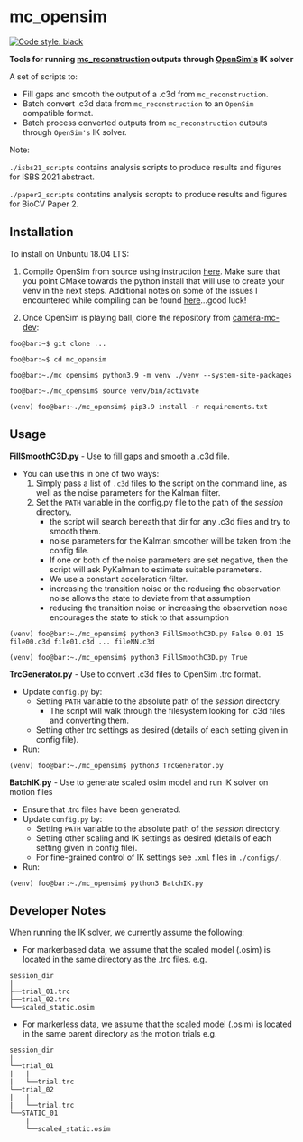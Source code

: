 # mc_opensim

<a href="https://github.com/psf/black"><img alt="Code style: black" src="https://img.shields.io/badge/code%20style-black-000000.svg"></a>

**Tools for running [mc_reconstruction](https://github.com/camera-mc-dev) outputs through [OpenSim's](https://github.com/opensim-org/opensim-core) IK solver**

A set of scripts to:
- Fill gaps and smooth the output of a .c3d from `mc_reconstruction`.
- Batch convert .c3d data from `mc_reconstruction` to an `OpenSim` compatible format.
- Batch process converted outputs from `mc_reconstruction` outputs through `OpenSim's` IK solver.

Note:

`./isbs21_scripts` contains analysis scripts to produce results and figures for ISBS 2021 abstract.

`./paper2_scripts` contatins analysis scropts to produce results and figures for BioCV Paper 2.

## Installation

To install on Unbuntu 18.04 LTS:

1) Compile OpenSim from source using instruction [here](https://github.com/opensim-org/opensim-core#on-ubuntu-using-unix-makefiles). Make sure that you point CMake towards the python install that will use to create your venv in the next steps. Additional notes on some of the issues I encountered while compiling can be found [here](./opensim_install_notes.md)...good luck!

2) Once OpenSim is playing ball, clone the repository from [camera-mc-dev](https://github.com/camera-mc-dev):

```console
foo@bar:~$ git clone ...
```

```console
foo@bar:~$ cd mc_opensim
```

```console
foo@bar:~./mc_opensim$ python3.9 -m venv ./venv --system-site-packages
```

```console
foo@bar:~./mc_opensim$ source venv/bin/activate
```

```console
(venv) foo@bar:~./mc_opensim$ pip3.9 install -r requirements.txt
```

## Usage

**FillSmoothC3D.py** - Use to fill gaps and smooth a .c3d file.

- You can use this in one of two ways:
  1) Simply pass a list of `.c3d` files to the script on the command line, as well as the noise parameters for the Kalman filter.
  2) Set the `PATH` variable in the config.py file to the path of the _session_ directory.
     - the script will search beneath that dir for any .c3d files and try to smooth them.
     - noise parameters for the Kalman smoother will be taken from the config file.
     - If one or both of the noise parameters are set negative, then the script will ask PyKalman to estimate suitable parameters.
     - We use a constant acceleration filter.
     - increasing the transition noise or the reducing the observation noise allows the state to deviate from that assumption
     - reducing the transition noise or increasing the observation nose encourages the state to stick to that assumption
     
     
```console
(venv) foo@bar:~./mc_opensim$ python3 FillSmoothC3D.py False 0.01 15 file00.c3d file01.c3d ... fileNN.c3d
```

```console
(venv) foo@bar:~./mc_opensim$ python3 FillSmoothC3D.py True
```

**TrcGenerator.py** - Use to convert .c3d files to OpenSim .trc format.

- Update `config.py` by:
  - Setting `PATH` variable to the absolute path of the _session_ directory.
    - The script will walk through the filesystem looking for .c3d files and converting them.
  - Setting other trc settings as desired (details of each setting given in config file).
- Run:

```console
(venv) foo@bar:~./mc_opensim$ python3 TrcGenerator.py
```

**BatchIK.py** - Use to generate scaled osim model and run IK solver on motion files

- Ensure that .trc files have been generated.
- Update `config.py` by:
  - Setting `PATH` variable to the absolute path of the _session_ directory.
  - Setting other scaling and IK settings as desired (details of each setting given in config file).
  - For fine-grained control of IK settings see `.xml` files in `./configs/`.
- Run:

```console
(venv) foo@bar:~./mc_opensim$ python3 BatchIK.py
```

## Developer Notes

When running the IK solver, we currently assume the following:

- For markerbased data, we assume that the scaled model (.osim) is located in the same directory as the .trc files. e.g.

```console
session_dir
│
├──trial_01.trc
├──trial_02.trc
└──scaled_static.osim
```

- For markerless data, we assume that the scaled model (.osim) is located in the same parent directory as the motion trials e.g.

```console
session_dir
│
└──trial_01
|   |
|   └──trial.trc
└──trial_02
|   |
|   └──trial.trc
└──STATIC_01
    |
    └──scaled_static.osim
```

